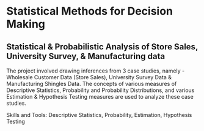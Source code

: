 # Statistical Methods for Decision Making
Statistical & Probabilistic Analysis of Store Sales, University Survey, & Manufacturing data
----------------------------------------------------------------------------------------------
The project involved drawing inferences from 3 case studies, namely - Wholesale Customer Data (Store Sales), University Survey Data & Manufacturing Shingles Data. The concepts of various measures of Descriptive Statistics, Probability and Probability Distributions, and various Estimation & Hypothesis Testing measures are used to analyze these case studies.

Skills and Tools: Descriptive Statistics, Probability, Estimation, Hypothesis Testing
